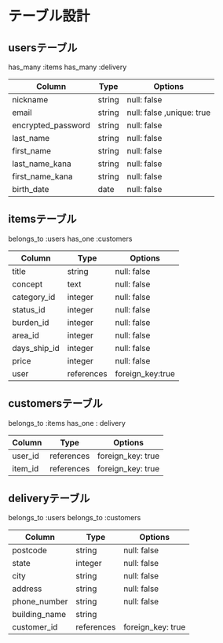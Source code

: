 # テーブル設計

## usersテーブル
 has_many :items
 has_many :delivery

| Column    | Type   | Options     |
| --------  | ------ | ----------- |
| nickname  | string | null: false |
| email     | string | null: false ,unique: true |
| encrypted_password | string  | null: false |
| last_name | string | null: false |
| first_name| string | null: false |
| last_name_kana| string | null: false |
| first_name_kana| string | null: false |
| birth_date| date | null: false |

## itemsテーブル
 belongs_to :users
 has_one :customers

| Column    | Type   | Options     |
| --------  | ------ | ----------- |
| title     | string | null: false |
| concept   | text   | null: false |
| category_id | integer | null: false |
| status_id | integer | null: false |
| burden_id | integer | null: false |
| area_id   | integer | null: false |
| days_ship_id | integer | null: false |
| price     | integer | null: false |
| user      | references | foreign_key:true |

## customersテーブル
belongs_to :items
has_one : delivery

| Column    | Type   | Options     |
| --------  | ------ | ----------- |
| user_id | references | foreign_key: true |
| item_id | references | foreign_key: true |

## deliveryテーブル
 belongs_to :users
 belongs_to :customers

| Column    | Type   | Options     |
| --------  | ------ | ----------- |
| postcode      | string  | null: false |
| state         | integer | null: false |
| city          | string  | null: false |
| address       | string  | null: false |
| phone_number  | string  | null: false |
| building_name | string  |            |
| customer_id   | references | foreign_key: true|

 